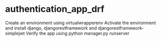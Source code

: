 # authentication_app_drf
Create an environment using virtualwrapperenv 
Activate the environment and install django, djangorestframework and djangorestframework-simplejwt 
Verify the app using python manager.py runserver
